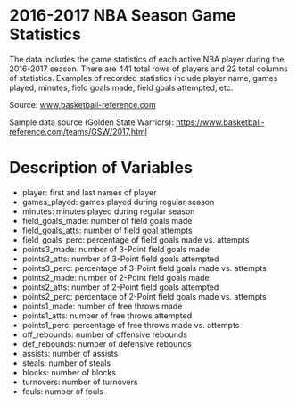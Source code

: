 # 2016-2017 NBA Season Game Statistics

The data includes the game statistics of each active NBA player during the 2016-2017 season. There are 441 total rows of players and 22 total columns of statistics. Examples of recorded statistics include player name, games played, minutes, field goals made, field goals attempted, etc.

Source:
www.basketball-reference.com

Sample data source (Golden State Warriors):
https://www.basketball-reference.com/teams/GSW/2017.html

# Description of Variables

- player: first and last names of player
- games_played: games played during regular season
- minutes: minutes played during regular season
- field_goals_made: number of field goals made
- field_goals_atts: number of field goal attempts
- field_goals_perc: percentage of field goals made vs. attempts
- points3_made: number of 3-Point field goals made
- points3_atts: number of 3-Point field goals attempted
- points3_perc: percentage of 3-Point field goals made vs. attempts
- points2_made: number of 2-Point field goals made
- points2_atts: number of 2-Point field goals attempted
- points2_perc: percentage of 2-Point field goals made vs. attempts
- points1_made: number of free throws made
- points1_atts: number of free throws attempted
- points1_perc: percentage of free throws made vs. attempts
- off_rebounds: number of offensive rebounds
- def_rebounds: number of defensive rebounds
- assists: number of assists
- steals: number of steals
- blocks: number of blocks
- turnovers: number of turnovers
- fouls: number of fouls
